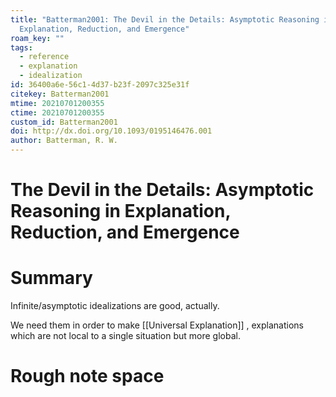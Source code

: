 ```yaml
---
title: "Batterman2001: The Devil in the Details: Asymptotic Reasoning in
  Explanation, Reduction, and Emergence"
roam_key: ""
tags:
  - reference
  - explanation
  - idealization
id: 36400a6e-56c1-4d37-b23f-2097c325e31f
citekey: Batterman2001
mtime: 20210701200355
ctime: 20210701200355
custom_id: Batterman2001
doi: http://dx.doi.org/10.1093/0195146476.001
author: Batterman, R. W.
---
```


# The Devil in the Details: Asymptotic Reasoning in Explanation, Reduction, and Emergence

# Summary

Infinite/asymptotic idealizations are good, actually.

We need them in order to make [[Universal Explanation]] , explanations which are not local to a single situation but more global.

# Rough note space
